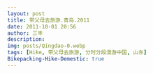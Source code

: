 ```yaml
---
layout: post
title: 带父母去旅游.青岛.2011
date: 2011-10-01 20:56
author: 三丰
description:
img: posts/Qingdao-0.webp
tags: [Hike, 带父母去旅游, 分时分段漫游中国, 山东]
Bikepacking-Hike-Demestic: true
---
```

<script>
    function password()
    {
        var i=1;
            var passwd=prompt('亲爱滴，这个页面需要信任密码哦:','');//这是输入密码的提示语，可以改为你想要显示的内容，比如本站地址之类的
        while(i<3)
        {
            if(passwd=="sanfeng's world")//这是密码
            {
            alert('恭喜你！');//这是输入正确后的提示，可以改为自己想要的提示语
            break;
            }
            i++;
            var passwd=prompt('密码错误!请重新输入:\n你还有'+(4-i)+'次机会。');
        }
        if(password!="vip.zan.smarted"&&i==3)
        {
            alert('亲爱滴，信任是交流的第一步。');
            location.href="https://iwangsanfeng.gitee.io";//这是密码输入错误超过3次后转到的错误页面，也可设为别的页面
        }
        return "";
    }
        password();
</script>
